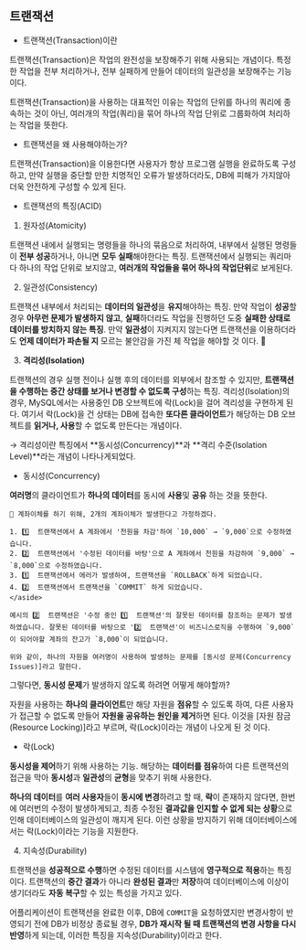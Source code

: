 ## 트랜잭션

- 트랜잭션(Transaction)이란 

트랜잭션(Transaction)은 작업의 완전성을 보장해주기 위해 사용되는 개념이다. 특정한 작업을 전부 처리하거나, 전부 실패하게 만들어 데이터의 일관성을 보장해주는 기능이다.
    
트랜잭션(Transaction)을 사용하는 대표적인 이유는 작업의 단위를 하나의 쿼리에 종속하는 것이 아닌, 여러개의 작업(쿼리)을 묶어 하나의 작업 단위로 그룹화하여 처리하는 작업을 뜻한다.

- 트랜잭션을 왜 사용해야하는가?

트랜잭션(Transaction)을 이용한다면 사용자가 항상 프로그램 실행을 완료하도록 구성하고, 만약 실행을 중단할 만한 치명적인 오류가 발생하더라도, DB에 피해가 가지않아 더욱 안전하게 구성할 수 있게 된다.

- 트랜잭션의 특징(ACID)


1. 원자성(Atomicity)

 트랜잭션 내에서 실행되는 명령들을 하나의 묶음으로 처리하여, 내부에서 실행된 명령들이 **전부 성공**하거나, 아니면 **모두 실패**해야한다는 특징. 트랜잭션에서 실행되는 쿼리마다 하나의 작업 단위로 보지않고, **여러개의 작업들을 묶어 하나의 작업단위**로 보게된다.

2. 일관성(Consistency)

트랜잭션 내부에서 처리되는 **데이터의 일관성**을 **유지**해야하는 특징. 만약 작업이 **성공**할 경우 **아무런 문제가 발생하지 않고**, **실패**하더라도 작업을 진행하던 도중 **실패한 상태로 데이터를 방치하지 않는 특징**. 만약 **일관성**이 지켜지지 않는다면 트랜잭션을 이용하더라도 **언제 데이터가 파손될 지** 모르는 불안감을 가진 체 작업을 해야할 것 이다. 🥲


3. **격리성(Isolation)**

트랜잭션의 경우 실행 전이나 실행 후의 데이터를 외부에서 참조할 수 있지만, **트랜잭션을 수행하는 중간 상태를 보거나 변경할 수 없도록 구성**하는 특징. 격리성(Isolation)의 경우, MySQL에서는 사용중인 DB 오브젝트에 락(Lock)을 걸어 격리성을 구현하게 된다. 여기서 락(Lock)을 건 상태는 DB에 접속한 **또다른 클라이언트**가 해당하는 DB 오브젝트를 **읽거나, 사용**할 수 없도록 만든다는 개념이다. 

→ 격리성이란 특징에서 **동시성(Concurrency)**과 **격리 수준(Isolation Level)**라는 개념이 나타나게되었다.


* 동시성(Concurrency)

 **여러명**의 클라이언트가 **하나의 데이터**를 동시에 **사용**및 **공유** 하는 것을 뜻한다.

```예시
📌 계좌이체를 하기 위해, 2개의 계좌이체가 발생한다고 가정하겠다.

1. 1️⃣  트랜잭션에서 A 계좌에서 '천원을 차감'하여 `10,000` → `9,000`으로 수정하였습니다.
2. 2️⃣  트랜잭션에서 '수정된 데이터를 바탕'으로 A 계좌에서 천원을 차감하여 `9,000` → `8,000`으로 수정하였습니다.
3. 1️⃣  트랜잭션에서 에러가 발생하여, 트랜잭션을 `ROLLBACK`하게 되었습니다.
4. 2️⃣  트랜잭션에서 트랜잭션을 `COMMIT` 하게 되었습니다.
</aside>

예시의 2️⃣  트랜잭션은 '수정 중인 1️⃣  트랜잭션'의 잘못된 데이터를 참조하는 문제가 발생하였습니다. 잘못된 데이터를 바탕으로 '2️⃣  트랜잭션'이 비즈니스로직을 수행하여 `9,000`이 되어야할 계좌의 잔고가 `8,000`이 되었습니다.

위와 같이, 하나의 자원을 여러명이 사용하여 발생하는 문제를 [동시성 문제(Concurrency Issues)]라고 말한다.
```

그렇다면, **동시성 문제**가 발생하지 않도록 하려면 어떻게 해야할까?

자원을 사용하는 **하나의 클라이언트**만 해당 자원을 **점유**할 수 있도록 하여, 다른 사용자가 접근할 수 없도록 만들어 **자원을 공유하는 원인을 제거**하면 된다. 이것을 [자원 잠금(Resource Locking)]라고 부르며, 락(Lock)이라는 개념이 나오게 된 것 이다.

* 락(Lock)

 **동시성을 제어**하기 위해 사용하는 기능. 해당하는 **데이터를 점유**하여 다른 트랜잭션의 접근을 막아 **동시성**과 **일관성**의 **균형**을 맞추기 위해 사용한다.

**하나의 데이터**를 **여러 사용자**들이 **동시에 변경**하려고 할 때, **락**이 존재하지 않다면, 한번에 여러번의 수정이 발생하게되고, 최종 수정된 **결과값을 인지할 수 없게 되는 상황**으로 인해 데이터베이스의 일관성이 깨지게 된다. 이런 상황을 방지하기 위해 데이터베이스에서는 락(Lock)이라는 기능을 지원한다.

4.  지속성(Durability)

 트랜잭션을 **성공적으로 수행**하면 수정된 데이터를 시스템에 **영구적으로 적용**하는 특징이다. 트랜잭션의 **중간 결과**가 아니라 **완성된 결과**만 **저장**하여 데이터베이스에 이상이 생기더라도 **자동 복구**할 수 있는 특성을 가지고 있다.


어플리케이션이 트랜잭션을 완료한 이후, DB에 `COMMIT`을 요청하였지만 변경사항이 반영되기 전에 DB가 비정상 종료될 경우, **DB가 재시작 될 때 트랜잭션의 변경 사항을 다시 반영**하게 되는데, 이러한 특징을 지속성(Durability)이라고 한다.